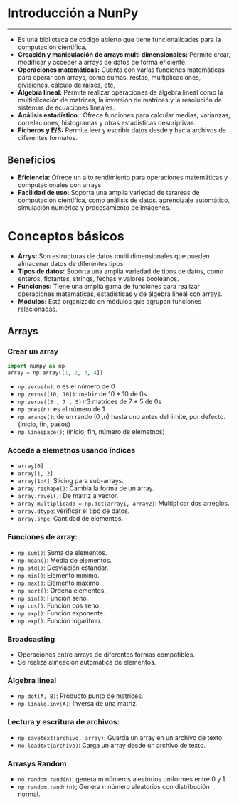 # Introducción a NunPy
---
- Es una biblioteca de código abierto que tiene funcionalidades para la computación científica.
- **Creación y manipulación de arrays multi dimensionales:** Permite crear, modificar y acceder a arrays de datos de forma eficiente.
- **Operaciones matemáticas:** Cuenta con varias funciones matemáticas para operar con arrays, como sumas, restas, multiplicaciones, divisiones, cálculo de raises, etc,
- **Álgebra lineal:** Permite realizar operaciones de álgebra lineal como la multiplicación de matrices, la inversión de matrices y la resolución de sistemas de ecuaciones lineales.
- **Análisis estadístico:**: Ofrece funciones para calcular medias, varianzas, correlaciones, histogramas y otras estadísticas descriptivas.
- **Ficheros y E/S:** Permite leer y escribir datos desde y hacia archivos de diferentes formatos.
## Beneficios
- **Eficiencia:** Ofrece un alto rendimiento para operaciones matemáticas y computacionales con arrays.
- **Facilidad de uso:** Soporta una amplia variedad de tarareas de computación científica, como análisis de datos, aprendizaje automático, simulación numérica y procesamiento de imágenes.
# Conceptos básicos
- **Arrys:** Son estructuras de datos multi dimensionales que pueden almacenar datos de diferentes tipos.
- **Tipos de datos:** Soporta una amplia variedad de tipos de datos, como enteros, flotantes, strings, fechas y valores booleanos.
- **Funciones:** Tiene una amplia gama de funciones para realizar operaciones matemáticas, estadísticas y de álgebra líneal con arrays.
- **Módulos:** Está organizado en módulos que agrupan funciones relacionadas.

## Arrays
### Crear un array
```python
import numpy as np
array = np.array([1, 2, 3, 4]) 
```
- `np.zeros(n)`: n es el número de  0
- `np.zeros([10, 10])`: matriz de 10 * 10 de 0s
- `np.zeros((3 , 7 , 5))`:3  matrices de 7 * 5 de 0s
- `np.ones(n)`: es el número de  1
- `np.arange()`: de un rando (0 ,n) hasta uno antes del limite, por defecto.(inicio, fin, pasos)
- `np.linespace()`; (inicio, fin, número de elemetnos)
### Accede a elemetnos usando índices
- `array[0]`
- `array[1, 2]`
- `array[1:4]`: Slicing para sub-arrays.
- `array.reshape()`: Cambia la forma de un array.
- `array.ravel()`: De matriz a vector.
- `array_multiplicado = np.dot(array1, array2)`: Multiplicar dos arreglos.
- `array.dtype`: verificar el tipo de datos.
- `array.shpe`: Cantidad de elementos.
### Funciones de array:
- `np.sum()`: Suma de elementos.
- `np.mean()`: Media de elementos.
- `np.std()`: Desviación estándar.
- `np.min()`: Elemento mínimo.
- `np.max()`: Elemento máximo.
- `np.sort()`: Ordena elementos.
- `np.sin()`: Función seno.
- `np.cos()`: Función  cos seno.
- `np.exp()`: Función exponente.
- `np.exp()`: Función logaritmo.
### Broadcasting
- Operaciones entre arrays de diferentes formas compatibles.
- Se realiza alineación automática de elementos.
### Álgebra lineal
- `np.dot(A, B)`: Producto punto de matrices.
- `np.linalg.inv(A)`: Inversa de una matriz.
### Lectura y escritura de archivos:
- `np.savetext(archivo, array)`: Guarda un array en un archivo de texto.
- `no.loadtxt(archivo)`: Carga un array desde un archivo de texto.
### Arrasys Random
- `no.random.rand(n)`: genera m números aleatorios uniformes entre 0 y 1.
- `np.random.randn(n)`; Genera n número aleatorios con distribución normal.